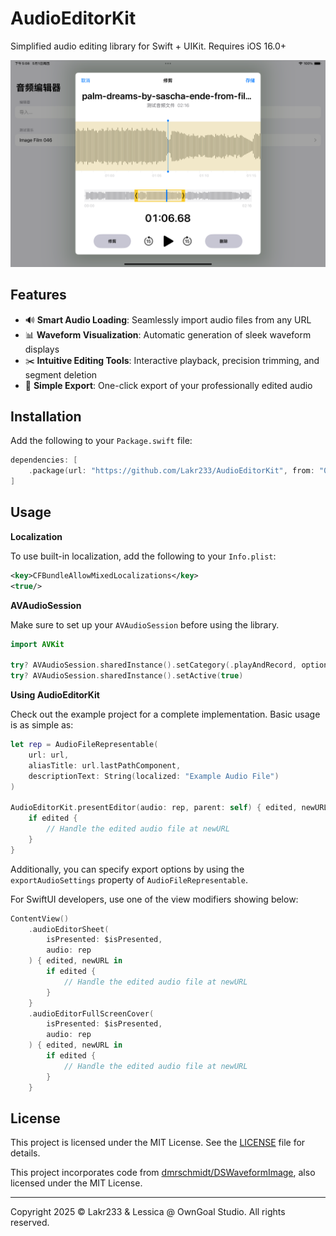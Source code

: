 # AudioEditorKit

Simplified audio editing library for Swift + UIKit. Requires iOS 16.0+

![Screenshot](./Resources/Simulator%20Screenshot.png)

## Features

- 🔊 **Smart Audio Loading**: Seamlessly import audio files from any URL
- 📊 **Waveform Visualization**: Automatic generation of sleek waveform displays
- ✂️ **Intuitive Editing Tools**: Interactive playback, precision trimming, and segment deletion
- 💾 **Simple Export**: One-click export of your professionally edited audio

## Installation

Add the following to your `Package.swift` file:

```swift
dependencies: [
    .package(url: "https://github.com/Lakr233/AudioEditorKit", from: "0.1.0"),
]
```

## Usage

**Localization**

To use built-in localization, add the following to your `Info.plist`:

```xml
<key>CFBundleAllowMixedLocalizations</key>
<true/>
```

**AVAudioSession**

Make sure to set up your `AVAudioSession` before using the library.

```swift
import AVKit

try? AVAudioSession.sharedInstance().setCategory(.playAndRecord, options: [.defaultToSpeaker])
try? AVAudioSession.sharedInstance().setActive(true)
```

**Using AudioEditorKit**

Check out the example project for a complete implementation. Basic usage is as simple as:

```swift
let rep = AudioFileRepresentable(
    url: url,
    aliasTitle: url.lastPathComponent,
    descriptionText: String(localized: "Example Audio File")
)

AudioEditorKit.presentEditor(audio: rep, parent: self) { edited, newURL in
    if edited {
        // Handle the edited audio file at newURL
    }
}
```

Additionally, you can specify export options by using the `exportAudioSettings` property of `AudioFileRepresentable`.

For SwiftUI developers, use one of the view modifiers showing below:

```swift
ContentView()
    .audioEditorSheet(
        isPresented: $isPresented,
        audio: rep
    ) { edited, newURL in 
        if edited {
            // Handle the edited audio file at newURL
        } 
    }
    .audioEditorFullScreenCover(
        isPresented: $isPresented,
        audio: rep
    ) { edited, newURL in 
        if edited {
            // Handle the edited audio file at newURL
        } 
    }
```

## License

This project is licensed under the MIT License. See the [LICENSE](./LICENSE) file for details.

This project incorporates code from [dmrschmidt/DSWaveformImage](https://github.com/dmrschmidt/DSWaveformImage), also licensed under the MIT License.

---

Copyright 2025 © Lakr233 & Lessica @ OwnGoal Studio. All rights reserved.
